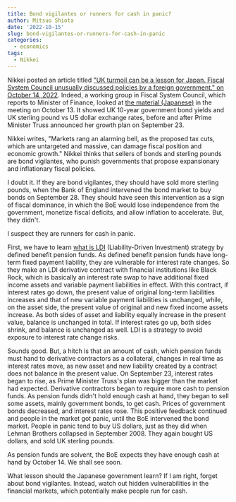 ```yaml
---
title: Bond vigilantes or runners for cash in panic?
author: Mitsuo Shiota
date: '2022-10-15'
slug: bond-vigilantes-or-runners-for-cash-in-panic
categories:
  - economics
tags:
  - Nikkei
---
```


Nikkei posted an article titled ["UK turmoil can be a lesson for Japan. Fiscal System Council unusually discussed policies by a foreign government." on October 14, 2022](https://www.nikkei.com/article/DGXZQOUA1335Q0T11C22A0000000/). Indeed, a working group in Fiscal System Council, which reports to Minister of Finance, looked at [the material (Japanese)](https://www.mof.go.jp/about_mof/councils/fiscal_system_council/sub-of_fiscal_system/proceedings/material/zaiseia20221013/01.pdf) in the meeting on October 13. It showed UK 10-year government bond yields and UK sterling pound vs US dollar exchange rates, before and after Prime Minister Truss announced her growth plan on September 23.

Nikkei writes, "Markets rang an alarming bell, as the proposed tax cuts, which are untargeted and massive, can damage fiscal position and economic growth." Nikkei thinks that sellers of bonds and sterling pounds are bond vigilantes, who punish governments that propose expansionary and inflationary fiscal policies.

I doubt it. If they are bond vigilantes, they should have sold more sterling pounds, when the Bank of England intervened the bond market to buy bonds on September 28. They should have seen this intervention as a sign of fiscal dominance, in which the BoE would lose independence from the government, monetize fiscal deficits, and allow inflation to accelerate. But, they didn't.

I suspect they are runners for cash in panic.

First, we have to learn [what is LDI](https://www.reuters.com/markets/europe/what-is-ldi-liability-driven-investment-strategy-explained-2022-10-04/) (Liability-Driven Investment) strategy by defined benefit pension funds. As defined benefit pension funds have long-term fixed payment liability, they are vulnerable for interest rate changes. So they make an LDI derivative contract with financial institutions like Black Rock, which is basically an interest rate swap to have additional fixed income assets and variable payment liabilities in effect. With this contract, if interest rates go down, the present value of original long-term liabilities increases and that of new variable payment liabilities is unchanged, while, on the asset side, the present value of original and new fixed income assets increase. As both sides of asset and liability equally increase in the present value, balance is unchanged in total. If interest rates go up, both sides shrink, and balance is unchanged as well. LDI is a strategy to avoid exposure to interest rate change risks.

Sounds good. But, a hitch is that an amount of cash, which pension funds must hand to derivative contractors as a collateral, changes in real time as interest rates move, as new asset and new liability created by a contract does not balance in the present value. On September 23, interest rates began to rise, as Prime Minister Truss's plan was bigger than the market had expected. Derivative contractors began to require more cash to pension funds. As pension funds didn't hold enough cash at hand, they began to sell some assets, mainly government bonds, to get cash. Prices of government bonds decreased, and interest rates rose. This positive feedback continued and people in the market got panic, until the BoE intervened the bond market. People in panic tend to buy US dollars, just as they did when Lehman Brothers collapsed in September 2008. They again bought US dollars, and sold UK sterling pounds.

As pension funds are solvent, the BoE expects they have enough cash at hand by October 14. We shall see soon.

What lesson should the Japanese government learn? If I am right, forget about bond vigilantes. Instead, watch out hidden vulnerabilities in the financial markets, which potentially make people run for cash.
